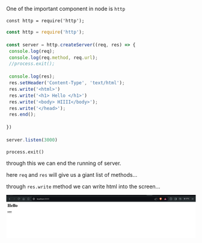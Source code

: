One of the important component in node is `http`

`const http = require('http');`

```javascript
const http = require('http');

const server = http.createServer((req, res) => {
 console.log(req);
 console.log(req.method, req.url);
 //process.exit();

 console.log(res);
 res.setHeader('Content-Type', 'text/html');
 res.write('<html>')
 res.write('<h1> Hello </h1>')
 res.write('<body> HIIII</body>');
 res.write('</head>');
 res.end();

})

server.listen(3000)
```

`process.exit()`

through this we can end the running of server.

here `req` and `res` will give us a  giant list of methods...

through `res.write` method we can write html into the screen...

![node_in_browser](/nodeintro/imgs/node.PNG?raw=true)
